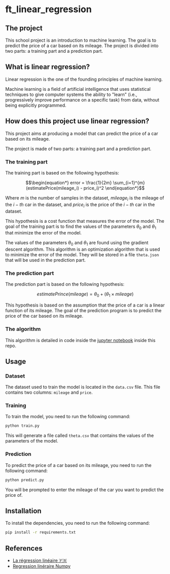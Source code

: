 # ft_linear_regression

## The project

This school project is an introduction to machine learning. The goal is to predict the price of a car based on its mileage. The project is divided into two parts: a training part and a prediction part.

## What is linear regression?

Linear regression is the one of the founding principles of machine learning.

Machine learning is a field of artificial intelligence that uses statistical techniques to give computer systems the ability to "learn" (i.e., progressively improve performance on a specific task) from data, without being explicitly programmed.

## How does this project use linear regression?

This project aims at producing a model that can predict the price of a car based on its mileage.

The project is made of two parts: a training part and a prediction part.

### The training part

The training part is based on the following hypothesis:

```math
\begin{equation*}
error = \frac{1}{2m} \sum_{i=1}^{m} (estimatePrice(mileage_i) - price_i)^2
\end{equation*}
```

Where $m$ is the number of samples in the dataset, $mileage_i$ is the mileage of the $i-th$ car in the dataset, and $price_i$ is the price of the $i-th$ car in the dataset.

This hypothesis is a cost function that measures the error of the model. The goal of the training part is to find the values of the parameters $\theta_0$ and $\theta_1$ that minimize the error of the model.

The values of the parameters $\theta_0$ and $\theta_1$ are found using the gradient descent algorithm. This algorithm is an optimization algorithm that is used to minimize the error of the model. They will be stored in a file `theta.json` that will be used in the prediction part.

### The prediction part

The prediction part is based on the following hypothesis:

```math
\begin{equation*}
estimatePrince(mileage) = \theta_0 + (\theta_1 \times mileage)
\end{equation*}
```

This hypothesis is based on the assumption that the price of a car is a linear function of its mileage. The goal of the prediction program is to predict the price of the car based on its mileage.

### The algorithm

This algorithm is detailed in code inside the [jupyter notebook](./notebook.ipynb) inside this repo.

## Usage

### Dataset

The dataset used to train the model is located in the `data.csv` file. This file contains two columns: `mileage` and `price`.

### Training

To train the model, you need to run the following command:

```bash
python train.py
```

This will generate a file called `theta.csv` that contains the values of the parameters of the model.

### Prediction

To predict the price of a car based on its mileage, you need to run the following command:

```bash
python predict.py
```

You will be prompted to enter the mileage of the car you want to predict the price of.

## Installation

To install the dependencies, you need to run the following command:

```bash
pip install -r requirements.txt
```

## References

- [La régression linéaire 🇫🇷](https://www.youtube.com/watch?v=wg7-roETbbM&t=27s&ab_channel=MachineLearnia)
- [Regression linéraire Numpy](https://youtu.be/vG6tDQc86Rs?list=PLO_fdPEVlfKqUF5BPKjGSh7aV9aBshrpY)
